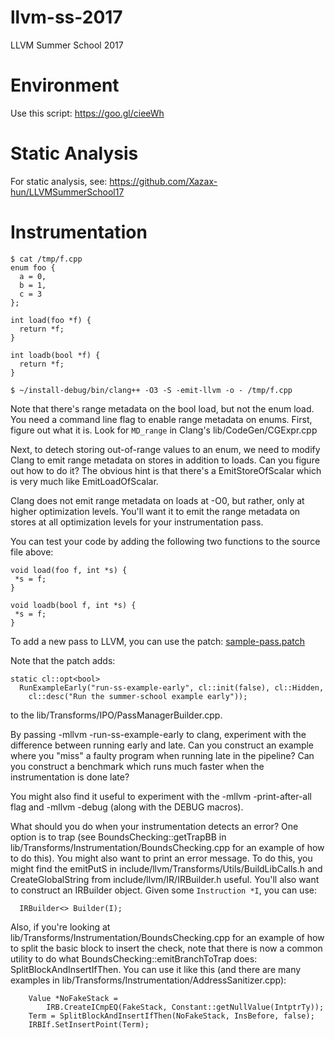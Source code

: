 # llvm-ss-2017
LLVM Summer School 2017

# Environment

Use this script: https://goo.gl/cieeWh

# Static Analysis

For static analysis, see: https://github.com/Xazax-hun/LLVMSummerSchool17

# Instrumentation

```
$ cat /tmp/f.cpp 
enum foo {
  a = 0,
  b = 1,
  c = 3
};

int load(foo *f) {
  return *f;
}

int loadb(bool *f) {
  return *f;
}
```
```
$ ~/install-debug/bin/clang++ -O3 -S -emit-llvm -o - /tmp/f.cpp
```

Note that there's range metadata on the bool load, but not the enum load. You need a command line flag to enable range metadata on enums. First, figure out what it is. Look for `MD_range` in Clang's lib/CodeGen/CGExpr.cpp

Next, to detech storing out-of-range values to an enum, we need to modify Clang to emit range metadata on stores in addition to loads. Can you figure out how to do it? The obvious hint is that there's a EmitStoreOfScalar which is very much like EmitLoadOfScalar.

Clang does not emit range metadata on loads at -O0, but rather, only at higher optimization levels. You'll want it to emit the range metadata on stores at all optimization levels for your instrumentation pass.

You can test your code by adding the following two functions to the source file above:

```
void load(foo f, int *s) {
 *s = f;
}

void loadb(bool f, int *s) {
 *s = f;
}
```

To add a new pass to LLVM, you can use the patch: [sample-pass.patch](https://raw.githubusercontent.com/hfinkel/llvm-ss-2017/master/sample-pass.patch)

Note that the patch adds:

```
static cl::opt<bool>
  RunExampleEarly("run-ss-example-early", cl::init(false), cl::Hidden,
    cl::desc("Run the summer-school example early"));
```

to the lib/Transforms/IPO/PassManagerBuilder.cpp.

By passing -mllvm -run-ss-example-early to clang, experiment with the difference between running early and late. Can you construct an example where you "miss" a faulty program when running late in the pipeline? Can you construct a benchmark which runs much faster when the instrumentation is done late?

You might also find it useful to experiment with the -mllvm -print-after-all flag and -mllvm -debug (along with the DEBUG macros).

What should you do when your instrumentation detects an error? One option is to trap (see BoundsChecking::getTrapBB in lib/Transforms/Instrumentation/BoundsChecking.cpp for an example of how to do this). You might also want to print an error message. To do this, you might find the emitPutS in include/llvm/Transforms/Utils/BuildLibCalls.h and CreateGlobalString from include/llvm/IR/IRBuilder.h useful. You'll also want to construct an IRBuilder object. Given some `Instruction *I`, you can use:

```
  IRBuilder<> Builder(I);

```

Also, if you're looking at lib/Transforms/Instrumentation/BoundsChecking.cpp for an example of how to split the basic block to insert the check, note that there is now a common utility to do what BoundsChecking::emitBranchToTrap does: SplitBlockAndInsertIfThen. You can use it like this (and there are many examples in lib/Transforms/Instrumentation/AddressSanitizer.cpp):

```
    Value *NoFakeStack =
        IRB.CreateICmpEQ(FakeStack, Constant::getNullValue(IntptrTy));
    Term = SplitBlockAndInsertIfThen(NoFakeStack, InsBefore, false);
    IRBIf.SetInsertPoint(Term);
```


